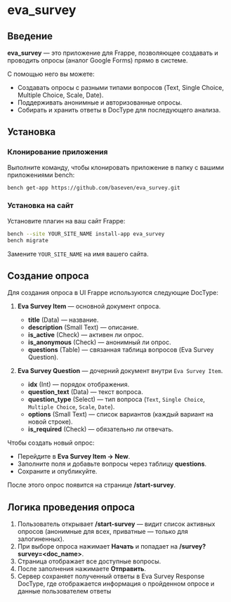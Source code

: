 # eva\_survey

## Введение

**eva\_survey** — это приложение для Frappe, позволяющее создавать и проводить опросы (аналог Google Forms) прямо в системе.

С помощью него вы можете:

* Создавать опросы с разными типами вопросов (Text, Single Choice, Multiple Choice, Scale, Date).
* Поддерживать анонимные и авторизованные опросы.
* Собирать и хранить ответы в DocType для последующего анализа.

## Установка

### Клонирование приложения

Выполните команду, чтобы клонировать приложение в папку с вашими приложениями bench:

```bash
bench get-app https://github.com/baseven/eva_survey.git
```

### Установка на сайт

Установите плагин на ваш сайт Frappe:

```bash
bench --site YOUR_SITE_NAME install-app eva_survey
bench migrate
```

Замените `YOUR_SITE_NAME` на имя вашего сайта.

## Создание опроса

Для создания опроса в UI Frappe используются следующие DocType:

1. **Eva Survey Item** — основной документ опроса.

   * **title** (Data) — название.
   * **description** (Small Text) — описание.
   * **is\_active** (Check) — активен ли опрос.
   * **is\_anonymous** (Check) — анонимный ли опрос.
   * **questions** (Table) — связанная таблица вопросов (Eva Survey Question).

2. **Eva Survey Question** — дочерний документ внутри `Eva Survey Item`.

   * **idx** (Int) — порядок отображения.
   * **question\_text** (Data) — текст вопроса.
   * **question\_type** (Select) — тип вопроса (`Text`, `Single Choice`, `Multiple Choice`, `Scale`, `Date`).
   * **options** (Small Text) — список вариантов (каждый вариант на новой строке).
   * **is\_required** (Check) — обязательно ли отвечать.

Чтобы создать новый опрос:

* Перейдите в **Eva Survey Item → New**.
* Заполните поля и добавьте вопросы через таблицу **questions**.
* Сохраните и опубликуйте.

После этого опрос появится на странице **/start-survey**.

## Логика проведения опроса

1. Пользователь открывает **/start-survey** — видит список активных опросов (анонимные для всех, приватные — только для залогиненных).
2. При выборе опроса нажимает **Начать** и попадает на **/survey?survey=\<doc\_name>**.
3. Страница отображает все доступные вопросы.
4. После заполнения нажимаете **Отправить**.
5. Сервер сохраняет полученный ответы в Eva Survey Response DocType, где отображается информация о пройденном опросе и данные пользователем ответы